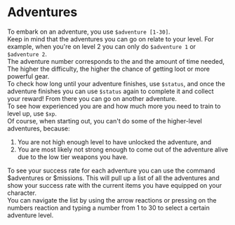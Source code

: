 # Adventures

To embark on an adventure, you use `$adventure [1-30]`.  
Keep in mind that the adventures you can go on relate to your level. For example, when you're on level 2 you can only do `$adventure 1` or `$adventure 2`.  
The adventure number corresponds to the and the amount of time needed, The higher the difficulty, the higher the chance of getting loot or more powerful gear.  
To check how long until your adventure finishes, use `$status`, and once the adventure finishes you can use `$status` again to complete it and collect your reward! From there you can go on another adventure.  
To see how experienced you are and how much more you need to train to level up, use `$xp`.  
Of course, when starting out, you can't do some of the higher-level adventures, because:

1. You are not high enough level to have unlocked the adventure, and
2. You are most likely not strong enough to come out of the adventure alive due to the low tier weapons you have.

To see your success rate for each adventure you can use the command $adventures or $missions. This will pull up a list of all the adventures and show your success rate with the current items you have equipped on your character.  
You can navigate the list by using the arrow reactions or pressing on the numbers reaction and typing a number from 1 to 30 to select a certain adventure level.
